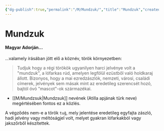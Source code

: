 ```yaml
---
{"dg-publish":true,"permalink":"/M/Mundzuk/","title":"Mundzuk","created":"2025-05-27T07:59","updated":"2025-05-29T14:33"}
---
```



# Mundzuk

#### Magyar Adorján...

...valamely írásában jött elő a köznév, török környezetben:  
> Tudjuk hogy a régi törökök ugyanilyen harci jelvénye volt a "mundzuk", a lófarkas rúd, amelyen legfölül ezüstből való holdkaraj állott. Bizonyos, hogy a mai ezredzászlók, nemzeti, városi, családi címerek, jelvények sem másak mint az eredetileg szerencsét hozó, bajtól óvó "mascot"-ok származékai.  
- [[M/Mundzsuk\|Mundzsuk]] nevének (Atilla apjának türk neve) megértésében fontos ez a közlés.

A végződés nem-e a török `tuğ`, mely jelentése eredetileg egyfajta zászló, hadi jelvény vagy méltóságjel volt, melyet gyakran lófarkakból vagy jakszőrből készítettek.  